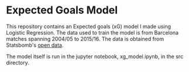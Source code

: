 # Expected Goals Model

This repository contains an Expected goals (xG) model I made using Logistic Regression.
The data used to train the model is from Barcelona matches spanning 2004/05 to 2015/16. The data is obtained from Statsbomb's [open data](https://github.com/statsbomb/open-data). 

The model itself is run in the jupyter notebook, xg_model.ipynb, in the src directory.
